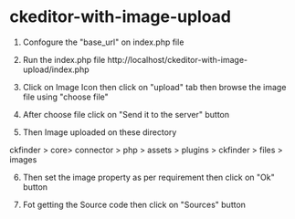 # ckeditor-with-image-upload

1. Confogure the "base_url" on index.php file

2. Run the index.php file
http://localhost/ckeditor-with-image-upload/index.php

3. Click on Image Icon then click on "upload" tab then browse the image file using "choose file"

4. After choose file click on "Send it to the server" button

5. Then Image uploaded on these directory

ckfinder > core> connector > php > assets > plugins > ckfinder > files > images

6. Then set the image property as per requirement then click on "Ok" button

7. Fot getting the Source code then click on "Sources" button

